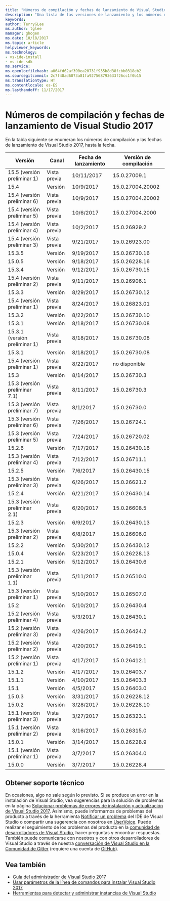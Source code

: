 ```yaml
---
title: "Números de compilación y fechas de lanzamiento de Visual Studio 2017 | Microsoft Docs"
description: "Una lista de las versiones de lanzamiento y los números de compilación de Visual Studio 2017, hasta la fecha."
keywords: 
author: TerryGLee
ms.author: tglee
manager: ghogen
ms.date: 10/18/2017
ms.topic: article
helpviewer_keywords: 
ms.technology:
- vs-ide-install
- vs-ide-sdk
ms.service: 
ms.openlocfilehash: a064fd62af390ea20731f935b8d38fcbb0318eb2
ms.sourcegitcommit: 2c7f48ad6073a81fa927568793633f26cc1f0b15
ms.translationtype: HT
ms.contentlocale: es-ES
ms.lasthandoff: 11/17/2017
---
```

# <a name="visual-studio-2017-build-numbers-and-release-dates"></a>Números de compilación y fechas de lanzamiento de Visual Studio 2017
En la tabla siguiente se enumeran los números de compilación y las fechas de lanzamiento de Visual Studio 2017, hasta la fecha.

| **Versión**| **Canal** | **Fecha de lanzamiento** | **Versión de compilación** |
| ---------------------- | ----------- | ---------------- | ----------------- |
| 15.5 (versión preliminar 1) | Vista previa | 10/11/2017 | 15.0.27009.1 |
| 15.4 | Versión | 10/9/2017 | 15.0.27004.20002 |
| 15.4 (versión preliminar 6) | Vista previa | 10/9/2017| 15.0.27004.20002 |
| 15.4 (versión preliminar 5) | Vista previa | 10/6/2017 | 15.0.27004.2000 |
| 15.4 (versión preliminar 4) | Vista previa | 10/2/2017 | 15.0.26929.2 |
| 15.4 (versión preliminar 3) | Vista previa | 9/21/2017 | 15.0.26923.00 |
| 15.3.5 | Versión | 9/19/2017 | 15.0.26730.16 |
| 15.0.5 | Versión | 9/18/2017 | 15.0.26228.16 |
| 15.3.4 | Versión | 9/12/2017 | 15.0.26730.15 |
| 15.4 (versión preliminar 2) | Vista previa | 9/11/2017 | 15.0.26906.1 |
| 15.3.3| Versión | 8/29/2017 | 15.0.26730.12 |
| 15.4 (versión preliminar 1) | Vista previa | 8/24/2017 | 15.0.26823.01 |
| 15.3.2 | Versión | 8/22/2017 | 15.0.26730.10 |
| 15.3.1 | Versión | 8/18/2017 | 15.0.26730.08 |
| 15.3.1 (versión preliminar 1) | Vista previa | 8/18/2017 | 15.0.26730.08 |
| 15.3.1  | Versión | 8/18/2017 | 15.0.26730.08 |
| 15.4 (versión preliminar 1) | Vista previa | 8/22/2017 | no disponible |
| 15.3 | Versión | 8/14/2017 | 15.0.26730.3 |
| 15.3 (versión preliminar 7.1) | Vista previa | 8/11/2017 | 15.0.26730.3 |
| 15.3 (versión preliminar 7) | Vista previa | 8/1/2017 | 15.0.26730.0 |
| 15.3 (versión preliminar 6) | Vista previa | 7/26/2017 | 15.0.26724.1 |
| 15.3 (versión preliminar 5) | Vista previa | 7/24/2017 | 15.0.26720.02 |
| 15.2.6  | Versión | 7/17/2017 | 15.0.26430.16 |
| 15.3 (versión preliminar 4) | Vista previa | 7/12/2017 | 15.0.26711.1 |
| 15.2.5  | Versión | 7/6/2017 | 15.0.26430.15 |
| 15.3 (versión preliminar 3) | Vista previa | 6/26/2017 | 15.0.26621.2 |
| 15.2.4  | Versión | 6/21/2017 | 15.0.26430.14 |
| 15.3 (versión preliminar 2.1) | Vista previa | 6/20/2017 | 15.0.26608.5 |
| 15.2.3  | Versión | 6/9/2017 | 15.0.26430.13 |
| 15.3 (versión preliminar 2) | Vista previa | 6/8/2017 | 15.0.26606.0 |
| 15.2.2  | Versión | 5/30/2017 | 15.0.26430.12 |
| 15.0.4  | Versión | 5/23/2017 | 15.0.26228.13 |
| 15.2.1  | Versión | 5/12/2017 | 15.0.26430.6 |
| 15.3 (versión preliminar 1.1) | Vista previa | 5/11/2017 | 15.0.26510.0 |
| 15.3 (versión preliminar 1) | Vista previa | 5/10/2017 | 15.0.26507.0 |
| 15.2 | Versión | 5/10/2017 | 15.0.26430.4 |
| 15.2 (versión preliminar 4) | Vista previa | 5/3/2017 | 15.0.26430.1 |
| 15.2 (versión preliminar 3) | Vista previa| 4/26/2017 | 15.0.26424.2 |
| 15.2 (versión preliminar 2) | Vista previa | 4/20/2017 | 15.0.26419.1 |
| 15.2 (versión preliminar 1) | Vista previa | 4/17/2017 | 15.0.26412.1 |
| 15.1.2  | Versión | 4/17/2017 | 15.0.26403.7 |
| 15.1.1 | Versión | 4/10/2017 | 15.0.26403.3 |
| 15.1 | Versión | 4/5/2017 | 15.0.26403.0 |
| 15.0.3  | Versión | 3/31/2017 | 15.0.26228.12 |
| 15.0.2 | Versión | 3/28/2017 | 15.0.26228.10 |
| 15.1 (versión preliminar 3) | Vista previa | 3/27/2017 | 15.0.26323.1 |
| 15.1 (versión preliminar 2) | Vista previa | 3/16/2017 | 15.0.26315.0 |
| 15.0.1  | Versión | 3/14/2017 | 15.0.26228.9 |
| 15.1 (versión preliminar 1) | Vista previa | 3/7/2017 | 15.0.26304.0 |
| 15.0.0 | Versión | 3/7/2017 | 15.0.26228.4 |

## <a name="get-support"></a>Obtener soporte técnico
En ocasiones, algo no sale según lo previsto. Si se produce un error en la instalación de Visual Studio, vea sugerencias para la solución de problemas en la página [Solucionar problemas de errores de instalación y actualización de Visual Studio 2017](troubleshooting-installation-issues.md). Asimismo, puede informarnos de problemas del producto a través de la herramienta [Notificar un problema](../ide/how-to-report-a-problem-with-visual-studio-2017.md) del IDE de Visual Studio o compartir una sugerencia con nosotros en [UserVoice](https://visualstudio.uservoice.com/forums/121579). Puede realizar el seguimiento de los problemas del producto en la [comunidad de desarrolladores de Visual Studio](https://developercommunity.visualstudio.com/), hacer preguntas y encontrar respuestas. También puede comunicarse con nosotros y con otros desarrolladores de Visual Studio a través de nuestra [conversación de Visual Studio en la Comunidad de Gitter](https://gitter.im/Microsoft/VisualStudio) (requiere una cuenta de [GitHub](https://github.com/)).

## <a name="see-also"></a>Vea también
* [Guía del administrador de Visual Studio 2017](visual-studio-administrator-guide.md)
* [Usar parámetros de la línea de comandos para instalar Visual Studio 2017](use-command-line-parameters-to-install-visual-studio.md)
* [Herramientas para detectar y administrar instancias de Visual Studio](tools-for-managing-visual-studio-instances.md)
